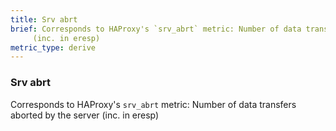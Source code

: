 ```yaml
---
title: Srv abrt
brief: Corresponds to HAProxy's `srv_abrt` metric: Number of data transfers aborted by the server
     (inc. in eresp)
metric_type: derive
---
```

### Srv abrt

Corresponds to HAProxy's `srv_abrt` metric: Number of data transfers aborted by the server
     (inc. in eresp)